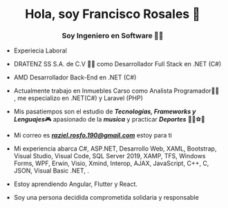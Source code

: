 <h1 align="center">Hola, soy Francisco Rosales 🤜 </h1>
<h3 align="center">Soy Ingeniero en Software 👨‍🎓</h3>

- Experiecia Laboral
- DRATENZ SS S.A. de C.V 🧑‍💻 como Desarrollador Full Stack en .NET (C#)
- AMD Desarrollador Back-End en .NET (C#)
- Actualmente trabajo en Inmuebles Carso como Analista Programador🧑‍💻 , me especializo en .NET(C#) y Laravel (PHP)

- Mis pasatiempos son el estudio de ***Tecnologías, Frameworks y Lenguajes***🎮
  apasionado de la ***musica*** y practicar ***Deportes*** 🚴‍♂️⚽🥅

- Mi correo es ***raziel.rosfo.190@gmail.com*** estoy para ti

- Mi experiencia abarca C#, ASP.NET, Desarrollo Web, XAML, Bootstrap, Visual Studio, Visual Code, SQL Server 2019, XAMP, TFS, Windows Forms,
  WPF, Erwin, Visio, Xmind, Interop, AJAX, JavaScript, C++, C, JSON, Visual Basic .NET, .

- Estoy aprendiendo Angular, Flutter y React.

- Soy una persona decidida comprometida solidaria y responsable
